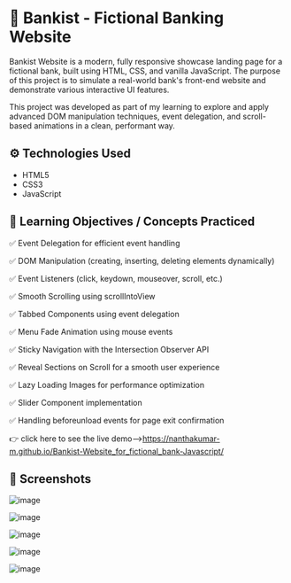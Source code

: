 # 🏦 Bankist - Fictional Banking Website

Bankist Website is a modern, fully responsive showcase landing page for a fictional bank, built using HTML, CSS, and vanilla JavaScript. The purpose of this project is to simulate a real-world bank's front-end website and demonstrate various interactive UI features.

This project was developed as part of my learning to explore and apply advanced DOM manipulation techniques, event delegation, and scroll-based animations in a clean, performant way.

## ⚙️ Technologies Used

- HTML5
- CSS3
- JavaScript

## 🎯 Learning Objectives / Concepts Practiced

✅ Event Delegation for efficient event handling

✅ DOM Manipulation (creating, inserting, deleting elements dynamically)

✅ Event Listeners (click, keydown, mouseover, scroll, etc.)

✅ Smooth Scrolling using scrollIntoView

✅ Tabbed Components using event delegation

✅ Menu Fade Animation using mouse events

✅ Sticky Navigation with the Intersection Observer API

✅ Reveal Sections on Scroll for a smooth user experience

✅ Lazy Loading Images for performance optimization

✅ Slider Component implementation

✅ Handling beforeunload events for page exit confirmation


👉 click here to see the live demo-->https://nanthakumar-m.github.io/Bankist-Website_for_fictional_bank-Javascript/


## 📸 Screenshots

![image](https://github.com/user-attachments/assets/9c16e2fb-f352-4027-9a31-b1a2a0b5082a)

![image](https://github.com/user-attachments/assets/c77bc578-6661-4265-9459-389eb1e18bfc)

![image](https://github.com/user-attachments/assets/4b525bd4-4820-461c-a796-4bc26f670a37)

![image](https://github.com/user-attachments/assets/8dee8101-1854-4b20-8a41-71f139e40475)

![image](https://github.com/user-attachments/assets/9d202ca7-c5f9-4342-a96b-95599b665fd5)



